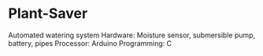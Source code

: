 # Plant-Saver
Automated watering system Hardware: Moisture sensor,  submersible pump, battery, pipes Processor: Arduino Programming: C
